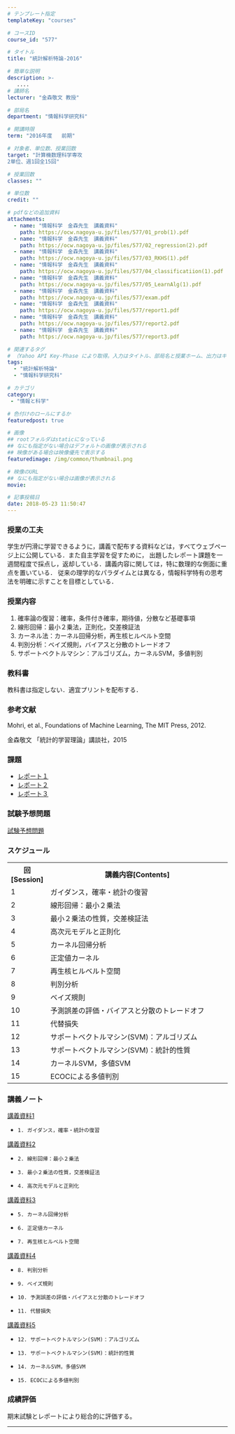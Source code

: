 ```yaml
---
# テンプレート指定
templateKey: "courses"

# コースID
course_id: "577"

# タイトル
title: "統計解析特論-2016"

# 簡単な説明
description: >-
   ....
# 講師名
lecturer: "金森敬文 教授"

# 部局名
department: "情報科学研究科"

# 開講時限
term: "2016年度	前期"

# 対象者、単位数、授業回数
target: "計算機数理科学専攻
2単位、週1回全15回"

# 授業回数
classes: ""

# 単位数
credit: ""

# pdfなどの追加資料
attachments:
  - name: "情報科学　金森先生　講義資料" 
    path: https://ocw.nagoya-u.jp/files/577/01_prob(1).pdf
  - name: "情報科学　金森先生　講義資料" 
    path: https://ocw.nagoya-u.jp/files/577/02_regression(2).pdf
  - name: "情報科学　金森先生　講義資料" 
    path: https://ocw.nagoya-u.jp/files/577/03_RKHS(1).pdf
  - name: "情報科学　金森先生　講義資料" 
    path: https://ocw.nagoya-u.jp/files/577/04_classificatiion(1).pdf
  - name: "情報科学　金森先生　講義資料" 
    path: https://ocw.nagoya-u.jp/files/577/05_LearnAlg(1).pdf
  - name: "情報科学　金森先生　講義資料" 
    path: https://ocw.nagoya-u.jp/files/577/exam.pdf
  - name: "情報科学　金森先生　講義資料" 
    path: https://ocw.nagoya-u.jp/files/577/report1.pdf
  - name: "情報科学　金森先生　講義資料" 
    path: https://ocw.nagoya-u.jp/files/577/report2.pdf
  - name: "情報科学　金森先生　講義資料" 
    path: https://ocw.nagoya-u.jp/files/577/report3.pdf

# 関連するタグ
# （Yahoo API Key-Phase により取得。入力はタイトル、部局名と授業ホーム、出力はキーフレーズ（tags））
tags:
  - "統計解析特論"
  - "情報科学研究科"

# カテゴリ
category:
 - "情報と科学"

# 色付けのロールにするか
featuredpost: true

# 画像
## rootフォルダはstaticになっている
## なにも指定がない場合はデフォルトの画像が表示される
## 映像がある場合は映像優先で表示する
featuredimage: /img/common/thumbnail.png

# 映像のURL
## なにも指定がない場合は画像が表示される
movie: 

# 記事投稿日
date: 2018-05-23 11:50:47
---
```





### 授業の工夫

学生が円滑に学習できるように，講義で配布する資料などは，すべてウェブページ上に公開している．また自主学習を促すために， 出題したレポート課題を一週間程度で採点し，返却している．講義内容に関しては，特に数理的な側面に重点を置いている． 従来の理学的なパラダイムとは異なる，情報科学特有の思考法を明確に示すことを目標としている．





### 授業内容

1. 確率論の復習：確率，条件付き確率，期待値，分散など基礎事項
2. 線形回帰：最小２乗法，正則化，交差検証法
3. カーネル法：カーネル回帰分析，再生核ヒルベルト空間
4. 判別分析：ベイズ規則，バイアスと分散のトレードオフ
5. サポートベクトルマシン：アルゴリズム，カーネルSVM，多値判別

### 教科書

教科書は指定しない．適宜プリントを配布する．

### 参考文献

Mohri, et al., Foundations of Machine Learning, The MIT Press, 2012.

金森敬文 「統計的学習理論」講談社，2015

### 課題

* [レポート１](https://ocw.nagoya-u.jp/files/577/report1.pdf) 
* [レポート２](https://ocw.nagoya-u.jp/files/577/report2.pdf) 
* [レポート３](https://ocw.nagoya-u.jp/files/577/report3.pdf) 

### 試験予想問題

[試験予想問題](https://ocw.nagoya-u.jp/files/577/exam.pdf) 


<h3>スケジュール</h3>
<table class="basic" width="455">
<tr>
<th width="20" class="center">回[Session]</th>
<th width="435" class="center">講義内容[Contents]</th>
</tr>

<tr>
<td width="20" class="center">1</td>
<td width="435">ガイダンス，確率・統計の復習</td>
</tr>

<tr>
<td width="20" class="center">2</td>
<td width="435">線形回帰：最小２乗法</td>
</tr>

<tr>
<td width="20" class="center">3</td>
<td width="435">最小２乗法の性質，交差検証法</td>
</tr>

<tr>
<td width="20" class="center">4</td>
<td width="435">高次元モデルと正則化</td>
</tr>

<tr>
<td width="20" class="center">5</td>
<td width="435">カーネル回帰分析</td>
</tr>

<tr>
<td width="20" class="center">6</td>
<td width="435">正定値カーネル</td>
</tr>

<tr>
<td width="20" class="center">7</td>
<td width="435">再生核ヒルベルト空間</td>
</tr>

<tr>
<td width="20" class="center">8</td>
<td width="435">判別分析</td>
</tr>

<tr>
<td width="20" class="center">9</td>
<td width="435">ベイズ規則</td>
</tr>

<tr>
<td width="20" class="center">10</td>
<td width="435">予測誤差の評価・バイアスと分散のトレードオフ</td>
</tr>

<tr>
<td width="20" class="center">11</td>
<td width="435">代替損失</td>
</tr>

<tr>
<td width="20" class="center">12</td>
<td width="435">サポートベクトルマシン(SVM)：アルゴリズム</td>
</tr>

<tr>
<td width="20" class="center">13</td>
<td width="435">サポートベクトルマシン(SVM)：統計的性質</td>
</tr>

<tr>
<td width="20" class="center">14</td>
<td width="435">カーネルSVM，多値SVM</td>
</tr>

<tr>
<td width="20" class="center">15</td>
<td width="435"> ECOCによる多値判別 </td>
</tr>


</table>


### 講義ノート



[講義資料1](https://ocw.nagoya-u.jp/files/577/01_prob(1).pdf) 


-     1. ガイダンス，確率・統計の復習


[講義資料2](https://ocw.nagoya-u.jp/files/577/02_regression(2).pdf) 


-     2. 線形回帰：最小２乗法

-     3. 最小２乗法の性質，交差検証法

-     4. 高次元モデルと正則化


[講義資料3](https://ocw.nagoya-u.jp/files/577/03_RKHS(1).pdf) 


-     5. カーネル回帰分析

-     6. 正定値カーネル

-     7. 再生核ヒルベルト空間


[講義資料4](https://ocw.nagoya-u.jp/files/577/04_classificatiion(1).pdf) 


-     8. 判別分析

-     9. ベイズ規則

-     10. 予測誤差の評価・バイアスと分散のトレードオフ

-     11. 代替損失


[講義資料5](https://ocw.nagoya-u.jp/files/577/05_LearnAlg(1).pdf) 


-     12. サポートベクトルマシン(SVM)：アルゴリズム

-     13. サポートベクトルマシン(SVM)：統計的性質

-     14. カーネルSVM，多値SVM

-     15. ECOCによる多値判別






### 成績評価

期末試験とレポートにより総合的に評価する。



-----